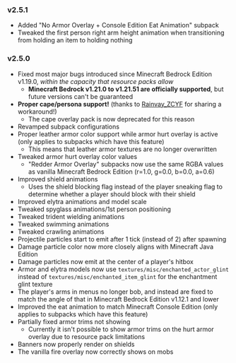 ### v2.5.1
- Added "No Armor Overlay + Console Edition Eat Animation" subpack
- Tweaked the first person right arm height animation when transitioning from holding an item to holding nothing

### v2.5.0

- Fixed most major bugs introduced since Minecraft Bedrock Edition v1.19.0, *within the capacity that resource packs allow*
    - **Minecraft Bedrock v1.21.0 to v1.21.51 are officially supported**, but future versions can't be guaranteed
- **Proper cape/persona support!** (thanks to [Rainvay_ZCYF](https://mcpedl.com/user/zouchenyunfei/) for sharing a workaround!)
    - The cape overlay pack is now deprecated for this reason
- Revamped subpack configurations
- Proper leather armor color support while armor hurt overlay is active (only applies to subpacks which have this feature)
    - This means that leather armor textures are no longer overwritten
- Tweaked armor hurt overlay color values
    - "Redder Armor Overlay" subpacks now use the same RGBA values as vanilla Minecraft Bedrock Edition (r=1.0, g=0.0, b=0.0, a=0.6)
- Improved shield animations
    - Uses the shield blocking flag instead of the player sneaking flag to determine whether a player should block with their shield
- Improved elytra animations and model scale
- Tweaked spyglass animations/1st person positioning
- Tweaked trident wielding animations
- Tweaked swimming animations
- Tweaked crawling animations
- Projectile particles start to emit after 1 tick (instead of 2) after spawning
- Damage particle color now more closely aligns with Minecraft Java Edition
- Damage particles now emit at the center of a player's hitbox
- Armor and elytra models now use `textures/misc/enchanted_actor_glint` instead of `textures/misc/enchanted_item_glint` for the enchantment glint texture
- The player's arms in menus no longer bob, and instead are fixed to match the angle of that in Minecraft Bedrock Edition v1.12.1 and lower
- Improved the eat animation to match Minecraft Console Edition (only applies to subpacks which have this feature)
- Partially fixed armor trims not showing
    - Currently it isn't possible to show armor trims on the hurt armor overlay due to resource pack limitations
- Banners now properly render on shields
- The vanilla fire overlay now correctly shows on mobs